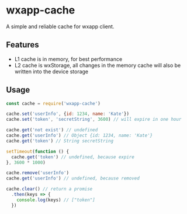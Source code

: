 # wxapp-cache

A simple and reliable cache for wxapp client.

## Features

- L1 cache is in memory, for best performance
- L2 cache is wxStorage, all changes in the memory cache will also be written into the device storage

## Usage

```javascript
const cache = require('wxapp-cache')

cache.set('userInfo', {id: 1234, name: 'Kate'})
cache.set('token', 'secretString', 3600) // will expire in one hour

cache.get('not exist') // undefined
cache.get('userInfo') // Object {id: 1234, name: 'Kate'}
cache.get('token') // String secretString

setTimeout(function () {
  cache.get('token') // undefined, because expire
}, 3600 * 1000)

cache.remove('userInfo')
cache.get('userInfo') // undefined, because removed

cache.clear() // return a promise
  .then(keys => {
    console.log(keys) // ["token"]
  })
```
